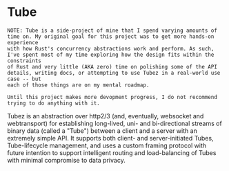 # Tube

```
NOTE: Tube is a side-project of mine that I spend varying amounts of time on. My original goal for this project was to get more hands-on experience
with how Rust's concurrency abstractions work and perform. As such, I've spent most of my time exploring how the design fits within the constraints
of Rust and very little (AKA zero) time on polishing some of the API details, writing docs, or attempting to use Tubez in a real-world use case -- but
each of those things are on my mental roadmap.

Until this project makes more devopment progress, I do not recommend trying to do anything with it.
```

Tubez is an abstraction over http2/3 (and, eventually, websocket and webtransport) for establishing long-lived, uni- and bi-directional streams of binary
data (called a "Tube") between a client and a server with an extremely simple API. It supports both client- and server-initiated Tubes, Tube-lifecycle
management, and uses a custom framing protocol with future intention to support intelligent routing and load-balancing of Tubes with minimal compromise to
data privacy.
